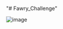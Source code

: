 "# Fawry_Challenge" 

![image](https://github.com/user-attachments/assets/6cbb2479-c933-4d5c-a87c-7a96d040d780)
